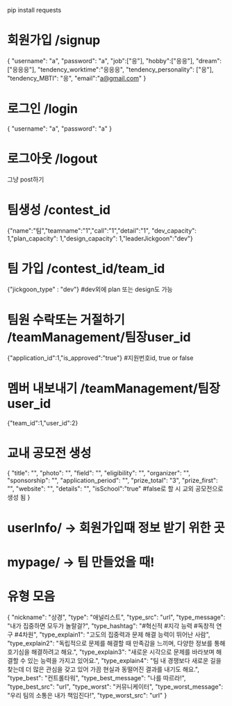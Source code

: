 pip install requests

# 회원가입 /signup

{
"username": "a",
"password": "a",
"job":["응"],
"hobby":["응응"],
"dream":["응응응"],
"tendency_worktime":"응응응",
"tendency_personality": ["응"],
"tendency_MBTI": "응",
"email":"a@gmail.com"
}

# 로그인 /login

{
"username": "a",
"password": "a"
}

# 로그아웃 /logout

그냥 post하기

# 팀생성 /contest_id

{"name":"팀","teamname":"1","call":"1","detail":"1",
"dev_capacity": 1,"plan_capacity": 1,"design_capacity": 1,"leaderJickgoon":"dev"}

# 팀 가입 /contest_id/team_id

{"jickgoon_type" : "dev"} #dev외에 plan 또는 design도 가능

# 팀원 수락또는 거절하기 /teamManagement/팀장user_id

{"application_id":1,"is_approved":"true"} #지원번호id, true or false

# 멤버 내보내기 /teamManagement/팀장user_id

{"team_id":1,"user_id":2}

# 교내 공모전 생성

{
"title": "",
"photo": "",
"field": "",
"eligibility": "",
"organizer": "",
"sponsorship": "",
"application_period": "",
"prize_total": "3",
"prize_first": "",
"website": "",
"details": "",
"isSchool":"true" #false로 할 시 교외 공모전으로 생성 됨
}

# userInfo/ -> 회원가입때 정보 받기 위한 곳

# mypage/ -> 팀 만들었을 때!

# 유형 모음

{
"nickname": "상경",
"type": "애널리스트",
"type_src": "url",
"type_message": "내가 집중하면 모두가 놀랄걸?",
"type_hashtag": "#혁신적 #지각 능력 #독창적 연구 #4차원",
"type_explain1": "고도의 집중력과 문제 해결 능력이 뛰어난 사람",
"type_explain2": "독립적으로 문제를 해결할 때 만족감을 느끼며, 다양한 정보를 통해 호기심을 해결하려고 해요.",
"type_explain3": "새로운 시각으로 문제를 바라보며 해결할 수 있는 능력을 가지고 있어요.",
"type_explain4": "팀 내 경쟁보다 새로운 길을 찾는데 더 많은 관심을 갖고 있어 가끔 현실과 동떨어진 결과를 내기도 해요.",
"type_best": "컨트롤타워",
"type_best_message": "나를 따르라!",
"type_best_src": "url",
"type_worst": "커뮤니케이터",
"type_worst_message": "우리 팀의 소통은 내가 책임진다!",
"type_worst_src": "url"
}
